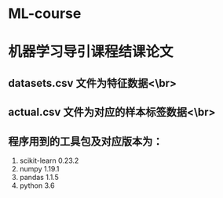 # ML-course
机器学习导引课程结课论文
=========
## datasets.csv 文件为特征数据<\br>
## actual.csv 文件为对应的样本标签数据<\br>
## 程序用到的工具包及对应版本为：
  1. scikit-learn 0.23.2
  2. numpy 1.19.1
  3. pandas 1.1.5
  4. python 3.6
